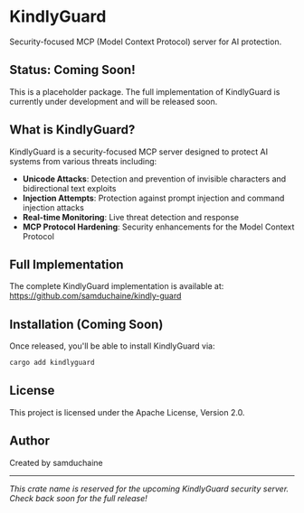 # KindlyGuard

Security-focused MCP (Model Context Protocol) server for AI protection.

## Status: Coming Soon!

This is a placeholder package. The full implementation of KindlyGuard is currently under development and will be released soon.

## What is KindlyGuard?

KindlyGuard is a security-focused MCP server designed to protect AI systems from various threats including:

- **Unicode Attacks**: Detection and prevention of invisible characters and bidirectional text exploits
- **Injection Attempts**: Protection against prompt injection and command injection attacks  
- **Real-time Monitoring**: Live threat detection and response
- **MCP Protocol Hardening**: Security enhancements for the Model Context Protocol

## Full Implementation

The complete KindlyGuard implementation is available at:
<https://github.com/samduchaine/kindly-guard>

## Installation (Coming Soon)

Once released, you'll be able to install KindlyGuard via:

```bash
cargo add kindlyguard
```

## License

This project is licensed under the Apache License, Version 2.0.

## Author

Created by samduchaine

---

*This crate name is reserved for the upcoming KindlyGuard security server. Check back soon for the full release!*